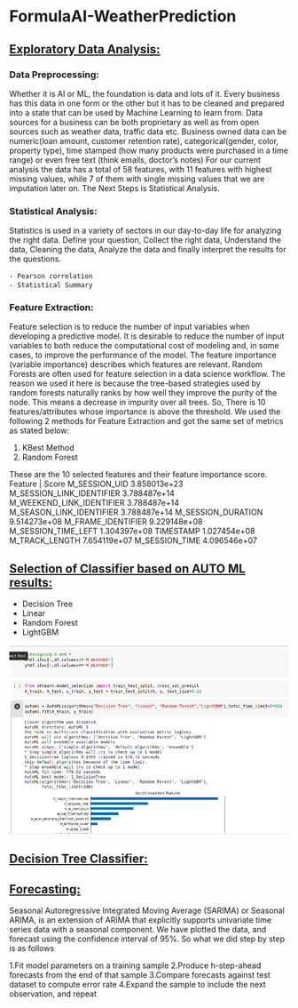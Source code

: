 # FormulaAI-WeatherPrediction


## [Exploratory Data Analysis:](https://github.com/YousraMashkoor/FormulaAI-WeatherPrediction/blob/master/WeatherFormulaAIEDA.ipynb)
### Data Preprocessing:

Whether it is AI or ML, the foundation is data and lots of it. Every business has this data in one form or the other but it has to be cleaned and prepared into a state that can be used by Machine Learning to learn from. Data sources for a business can be both proprietary as well as from open sources such as weather data, traffic data etc.
 Business owned data can be numeric(loan amount, customer retention rate), categorical(gender, color, property type), time stamped (how many products were purchased in a time range) or even free text (think emails, doctor’s notes)
For our current analysis the data has a total of 58 features, with 11 features with highest missing values, while 7 of them with single missing values that we are imputation later on.
The Next Steps is Statistical Analysis.

### Statistical Analysis:
Statistics is used in a variety of sectors in our day-to-day life for analyzing the right data.
Define your question, Collect the right data, Understand the data, Cleaning the data, Analyze the data and finally interpret the results for the questions.

	- Pearson correlation
	- Statistical Summary
  
 ### Feature Extraction:
Feature selection is to reduce the number of input variables when developing a predictive model. It is desirable to reduce the number of input variables to both reduce the computational cost of modeling and, in some cases, to improve the performance of the model. The feature importance (variable importance) describes which features are relevant. Random Forests are often used for feature selection in a data science workflow. The reason we used it here is because the tree-based strategies used by random forests naturally ranks by how well they improve the purity of the node. This means a decrease in impurity over all trees. 
So, There is 10 features/attributes whose importance is above the threshold.
We used the following 2 methods for Feature Extraction and got the same set of metrics as stated below:
1. KBest Method
2. Random Forest

These are the 10 selected features and their feature importance score.
Feature | Score
M_SESSION_UID  3.858013e+23
M_SESSION_LINK_IDENTIFIER  3.788487e+14
M_WEEKEND_LINK_IDENTIFIER  3.788487e+14
M_SEASON_LINK_IDENTIFIER  3.788487e+14
M_SESSION_DURATION  9.514273e+08
M_FRAME_IDENTIFIER  9.229148e+08
M_SESSION_TIME_LEFT  1.304397e+08
TIMESTAMP  1.027454e+08
M_TRACK_LENGTH  7.654119e+07
M_SESSION_TIME  4.096546e+07


## [Selection of Classifier based on AUTO ML results:]()
* Decision Tree
* Linear
* Random Forest
* LightGBM

![My Remote Image](https://github.com/YousraMashkoor/FormulaAI-WeatherPrediction/blob/master/images/Screenshot%20from%202022-02-23%2000-03-50.png)

## [Decision Tree Classifier:](https://github.com/YousraMashkoor/FormulaAI-WeatherPrediction/blob/master/weatherpredictionclassifier.ipynb)

## [Forecasting:](https://github.com/YousraMashkoor/FormulaAI-WeatherPrediction/blob/master/WeatherForecast_SARIMA.ipynb)

Seasonal Autoregressive Integrated Moving Average (SARIMA)  or Seasonal ARIMA, is an extension of ARIMA that explicitly supports univariate time series data with a seasonal component. We have plotted the data, and  forecast using the confidence interval of 95%. So what we did step by step is as follows

1.Fit model parameters on a training sample
2.Produce h-step-ahead forecasts from the end of that sample
3.Compare forecasts against test dataset to compute error rate
4.Expand the sample to include the next observation, and repeat
